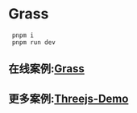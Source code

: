 # Grass

```base
 pnpm i
 pnpm run dev
```


## 在线案例:[Grass](http://183.129.161.21:5099/demo/Grass)

## 更多案例:[Threejs-Demo](http://183.129.161.21:5099/project)
